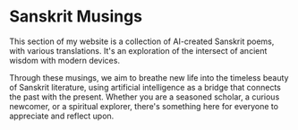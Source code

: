 # Sanskrit Musings

This section of my website is a collection of AI-created Sanskrit poems, with various translations. It's an exploration of the intersect of ancient wisdom with modern devices.

Through these musings, we aim to breathe new life into the timeless beauty of Sanskrit literature, using artificial intelligence as a bridge that connects the past with the present. Whether you are a seasoned scholar, a curious newcomer, or a spiritual explorer, there's something here for everyone to appreciate and reflect upon.
